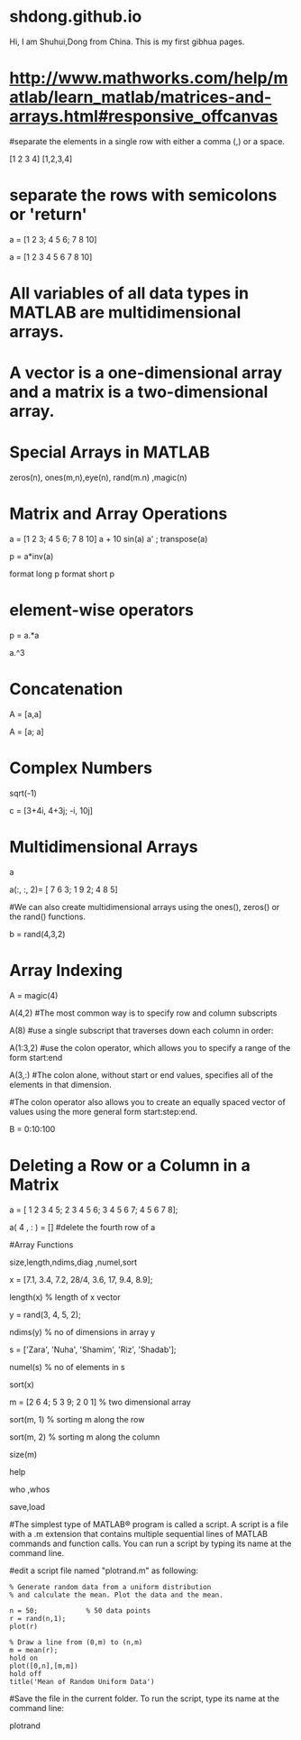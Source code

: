 # shdong.github.io
Hi, I am Shuhui,Dong from China. This is my first gibhua pages.

# http://www.mathworks.com/help/matlab/learn_matlab/matrices-and-arrays.html#responsive_offcanvas

 #separate the elements in a single row with either a comma (,) or a space.

  [1 2 3 4] [1,2,3,4]

  # separate the rows with semicolons or 'return'

  a = [1 2 3; 4 5 6; 7 8 10]

  a = [1 2 3
      4 5 6
      7 8 10]

 # All variables of all data types in MATLAB are multidimensional arrays. 
 # A vector is a one-dimensional array and a matrix is a two-dimensional array.
 # Special Arrays in MATLAB

 zeros(n), ones(m,n),eye(n), rand(m.n) ,magic(n)


# Matrix and Array Operations

a = [1 2 3; 4 5 6; 7 8 10]
a + 10
sin(a)
a'  ;  transpose(a)

p = a*inv(a)

format long
p
format short
p

# element-wise operators

p = a.*a

a.^3


# Concatenation

A = [a,a]

A = [a; a]

# Complex Numbers

sqrt(-1)

c = [3+4i, 4+3j; -i, 10j]

# Multidimensional Arrays

a

a(:, :, 2)= [ 7 6 3; 1 9 2; 4 8 5]

#We can also create multidimensional arrays using the ones(), zeros() or the rand() functions.

b = rand(4,3,2)

# Array Indexing

A = magic(4)

A(4,2)  #The most common way is to specify row and column subscripts

A(8)   #use a single subscript that traverses down each column in order:

A(1:3,2)   #use the colon operator, which allows you to specify a range of the form start:end

A(3,:)  #The colon alone, without start or end values, specifies all of the elements in that dimension. 

#The colon operator also allows you to create an equally spaced vector of values using the more general form start:step:end.

B = 0:10:100


# Deleting a Row or a Column in a Matrix

a = [ 1 2 3 4 5; 2 3 4 5 6; 3 4 5 6 7; 4 5 6 7 8];

a( 4 , : ) = []       #delete the fourth row of a 


#Array Functions

size,length,ndims,diag ,numel,sort

x = [7.1, 3.4, 7.2, 28/4, 3.6, 17, 9.4, 8.9];

length(x)  % length of x vector

y = rand(3, 4, 5, 2);

ndims(y)    % no of dimensions in array y

s = ['Zara', 'Nuha', 'Shamim', 'Riz', 'Shadab'];

numel(s)   % no of elements in s


sort(x)

m = [2 6 4; 5 3 9; 2 0 1]    % two dimensional array

sort(m, 1)                   % sorting m along the row

sort(m, 2)                   % sorting m along the column

size(m)  

help

who ,whos

save,load


#The simplest type of MATLAB® program is called a script. A script is a file with a .m extension that contains multiple sequential lines of MATLAB commands and function calls. You can run a script by typing its name at the command line.


#edit a script file named "plotrand.m" as following:

```
% Generate random data from a uniform distribution
% and calculate the mean. Plot the data and the mean.
 
n = 50;            % 50 data points
r = rand(n,1);
plot(r)
 
% Draw a line from (0,m) to (n,m)
m = mean(r);
hold on
plot([0,n],[m,m])
hold off
title('Mean of Random Uniform Data')
```

#Save the file in the current folder. To run the script, type its name at the command line:

plotrand